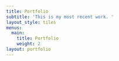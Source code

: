```yaml
---
title: Portfolio
subtitle: 'This is my most recent work. '
layout_style: tiles
menus:
  main:
    title: Portfolio
    weight: 2
layout: portfolio
---
```


